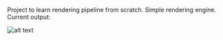 Project to learn rendering pipeline from scratch. Simple rendering engine. 
Current output:

![alt text](https://github.com/kkuchar2/OpenGLSandbox/blob/master/current_output.png)
